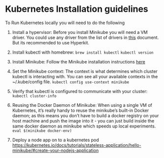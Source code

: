 # Kubernetes Installation guidelines 

To Run Kubernetes locally you will need to do the following

1. Install a hypervisor:
Before you install Minikube you will need a VM driver. You could use any driver from the list of drivers in [this](https://github.com/kubernetes/minikube/blob/master/docs/drivers.md) document. But its recommended to use Hyperkit.

2. Install kubectl with homebrew:
`brew install kubectl`
`kubectl version`

3. Install Minikube:
Follow the Minikube installation instructions [here](https://github.com/kubernetes/minikube/releases)

4. Set the Minikube context: 
The context is what determines which cluster kubectl is interacting with. You can see all your available contexts in the ~/.kube/config file.
`kubectl config use-context minikube`

5. Verify that kubectl is configured to communicate with your cluster:
`kubectl cluster-info`

6. Reusing the Docker Daemon of Minikube:
When using a single VM of Kubernetes, it’s really handy to reuse the minikube’s built-in Docker daemon; as this means you don’t have to build a docker registry on your host machine and push the image into it - you can just build inside the same docker daemon as minikube which speeds up local experiments. 
`eval $(minikube docker-env)`

7. Deploy a node app on to a kubernetes pod
https://kubernetes.io/docs/tutorials/stateless-application/hello-minikube/#create-your-nodejs-application
